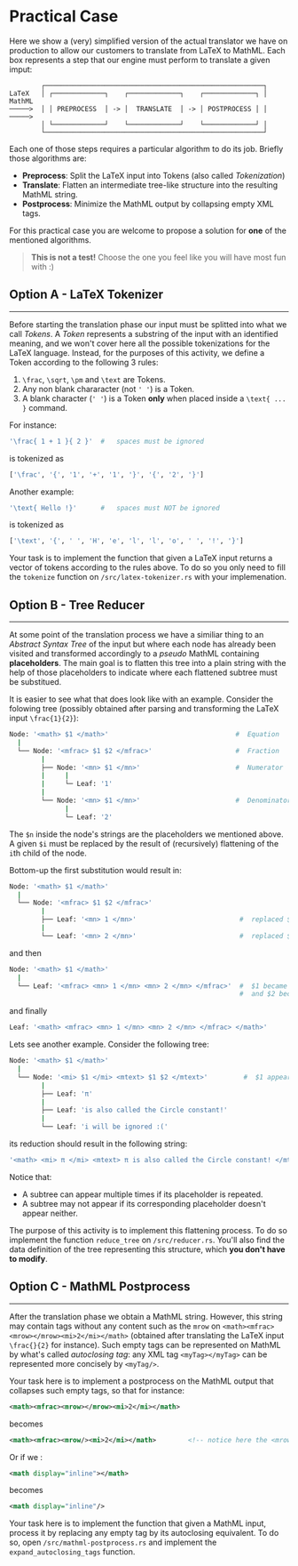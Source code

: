 # Practical Case

Here we show a (very) simplified version of the actual translator we have on production to allow our customers to translate from LaTeX to MathML. Each box represents a step that our engine must perform to translate a given imput:

```other
        ┌───────────────────────────────────────────────────────┐   
LaTeX   │ ┌─────────────┐    ┌─────────────┐    ┌─────────────┐ │  MathML
─────>  │ │ PREPROCESS  │ -> │  TRANSLATE  │ -> │ POSTPROCESS │ │  ─────>
        │ └─────────────┘    └─────────────┘    └─────────────┘ │
        └───────────────────────────────────────────────────────┘
```

Each one of those steps requires a particular algorithm to do its job. Briefly those algorithms are:

* **Preprocess**: Split the LaTeX input into Tokens (also called _Tokenization_)
* **Translate**: Flatten an intermediate tree-like structure into the resulting MathML string.
* **Postprocess**: Minimize the MathML output by collapsing empty XML tags.

For this practical case you are welcome to propose a solution for **one** of the mentioned algorithms.

> **This is not a test!** Choose the one you feel like you will have most fun with :)

## Option A - LaTeX Tokenizer

___
Before starting the translation phase our input must be splitted into what we call _Tokens_. A _Token_ represents a substring of the input with an identified meaning, and we won't cover here all the possible tokenizations for the LaTeX language. Instead, for the purposes of this activity, we define a Token according to the following 3 rules:

1. `\frac`, `\sqrt`, `\pm` and `\text` are Tokens.
2. Any non blank chararacter (not `' '`) is a Token.
3. A blank character (`' '`) is a Token **only** when placed inside a `\text{ ... }` command.

For instance:

```bash
'\frac{ 1 + 1 }{ 2 }'  #   spaces must be ignored
```

is tokenized as

```bash
['\frac', '{', '1', '+', '1', '}', '{', '2', '}']   
```

Another example:

```bash
'\text{ Hello !}'      #   spaces must NOT be ignored
```

is tokenized as

```bash
['\text', '{', ' ', 'H', 'e', 'l', 'l', 'o', ' ', '!', '}']
```

Your task is to implement the function that given a LaTeX input returns a vector of tokens according to the rules above. To do so you only need to fill the `tokenize` function on `/src/latex-tokenizer.rs` with your implemenation.

## Option B - Tree Reducer

___
At some point of the translation process we have a similiar thing to an _Abstract Syntax Tree_ of the input but where each node has already been visited and transformed accordingly to a _pseudo_ MathML containing **placeholders**. The main goal is to flatten this tree into a plain string with the help of those placeholders to indicate where each flattened subtree must be substitued.

It is easier to see what that does look like with an example. Consider the folowing tree (possibly obtained after parsing and transforming the LaTeX input `\frac{1}{2}`):

```bash
Node: '<math> $1 </math>'                                #  Equation
  |
  └── Node: '<mfrac> $1 $2 </mfrac>'                     #  Fraction
        |
        ├── Node: '<mn> $1 </mn>'                        #  Numerator
        |     |
        |     └─ Leaf: '1'
        |
        └── Node: '<mn> $1 </mn>'                        #  Denominator
              |
              └─ Leaf: '2'
```

The `$n` inside the node's strings are the placeholders we mentioned above. A given `$i` must be replaced by the result of (recursively) flattening of the `i`th child of the node.

Bottom-up the first substitution would result in:

```bash
Node: '<math> $1 </math>'              
  |
  └── Node: '<mfrac> $1 $2 </mfrac>'  
        |
        ├── Leaf: '<mn> 1 </mn>'                          #  replaced $1 by '1'  
        |
        └── Leaf: '<mn> 2 </mn>'                          #  replaced $1 by '2' 

```

and then

```bash
Node: '<math> $1 </math>'               
  |
  └── Leaf: '<mfrac> <mn> 1 </mn> <mn> 2 </mn> </mfrac>'  #  $1 became '<mn> 1 </mn>' 
                                                          #  and $2 became '<mn> 2 </mn>'
```

and finally

```bash
Leaf: '<math> <mfrac> <mn> 1 </mn> <mn> 2 </mn> </mfrac> </math>'
```

Lets see another example. Consider the following tree:

```bash
Node: '<math> $1 </math>'                            
  |
  └── Node: '<mi> $1 </mi> <mtext> $1 $2 </mtext>'         #  $1 appears 2 times, and $3 none!   
        |
        ├── Leaf: 'π'                    
        |
        ├── Leaf: 'is also called the Circle constant!'
        |
        └── Leaf: 'i will be ignored :('
```

its reduction should result in the following string:

```bash
'<math> <mi> π </mi> <mtext> π is also called the Circle constant! </mtext> </math>'
```

Notice that:

* A subtree can appear multiple times if its placeholder is repeated.
* A subtree may not appear if its corresponding placeholder doesn't appear neither.

The purpose of this activity is to implement this flattening process. To do so implement the function `reduce_tree` on `/src/reducer.rs`. You'll also find the data definition of the tree representing this structure, which **you don't have to modify**.

## Option C - MathML Postprocess

___
After the translation phase we obtain a MathML string. However, this string may contain tags without any content such as the `mrow` on `<math><mfrac><mrow></mrow><mi>2</mi></math>` (obtained after translating the LaTeX input `\frac{}{2}` for instance). Such empty tags can be represented on MathML by what's called _autoclosing tag_: any XML tag `<myTag></myTag>` can be represented more concisely by `<myTag/>`.

Your task here is to implement a postprocess on the MathML output that collapses such empty tags, so that for instance:

```xml
<math><mfrac><mrow></mrow><mi>2</mi></math>
```

becomes

```xml
<math><mfrac><mrow/><mi>2</mi></math>        <!-- notice here the <mrow/> construct -->
```

Or if we :

```xml
<math display="inline"></math>
```

becomes

```xml
<math display="inline"/>
```

Your task here is to implement the function that given a MathML input, process it by replacing any empty tag by its autoclosing equivalent. To do so, open `/src/mathml-postprocess.rs` and implement the `expand_autoclosing_tags` function.
